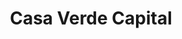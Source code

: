---
layout: firm_page
title: "Casa Verde Capital"
id: "casaverdecapital.com"
permalink: "/casaverdecapitalcasaverdecapital.com/"
website: "https://casaverdecapital.com"
offices: "Los Angeles (United States)"
investment_stages: "Seed, Series A"
portfolio_companies: ""
portfolio_link: "https://casaverdecapital.com/portfolio/"
investment_markets: "Cannabis"
founded_year: "2015"
description: "Casa Verde Capital is one of the first funds focused on the cannabis industry. They invest in scalable, capital-efficient businesses led by world-class entrepreneurs and leverage robust relationships to help portfolio companies navigate complex market issues. They participate in all stages of the financing cycle."
linkedin: "https://www.linkedin.com/company/casa-verde-capital/"
twitter: "https://twitter.com/casaverdecap"
instagram: "https://www.instagram.com/casaverdecap/"
team_page: "https://casaverdecapital.com/team/"
investor_type: "Venture Capital"
crunchbase: "https://www.crunchbase.com/organization/casa-verde-capital"
pitchbook: "https://pitchbook.com/profiles/investor/111627-46"

# SEO Optimization
meta_title: "Casa Verde Capital - VC Firm - projectstartups.com"
meta_description: "Casa Verde Capital, Casa Verde Capital is one of the first funds focused on the cannabis industry. They invest in scalable, capital-efficient businesses led by world-clas..."
meta_keywords: "Casa Verde Capital, Cannabis, VC firm, venture capital, startup investor, projectstartups.com"
canonical_url: "https://vc.projectstartups.com/casaverdecapitalcasaverdecapital.com/"
---